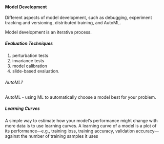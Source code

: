 #### Model Development 

Different aspects of model development, such as debugging, experiment tracking and versioning, distributed training, and AutoML. 

Model development is an iterative process.

##### Evaluation Techniques 
1. perturbation tests 
2. invariance tests
3. model calibration 
4. slide-based evaluation.

###### AutoML?  
AutoML - using ML to automatically choose a model best for your problem.


##### Learning Curves 
A simple way to estimate how your model’s performance might change with more data is to use learning curves. A learning curve of a model is a plot of its performance—e.g., training loss, training accuracy, validation accuracy—against the number of training samples it uses